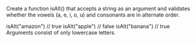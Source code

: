 Create a function isAlt() that accepts a string as an argument and validates whether the vowels (a, e, i, o, u) and consonants are in alternate order.

isAlt("amazon")
// true
isAlt("apple")
// false
isAlt("banana")
// true
Arguments consist of only lowercase letters.
